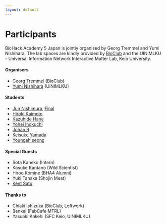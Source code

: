 ```yaml
---
layout: default
---
```


# Participants

BioHack Academy 5 Japan is jointly organised by Georg Tremmel and Yumi Nishihara. 
The lab spaces are kindly provided by [BioClub](http://www.bioclub.org) and the UINIMLKU - Universal Information 
Network Interactive Matter Lab, Keio University.

#### Organisers
- [Georg Tremmel](georg/) (BioClub)
- [Yumi Nishihara](yumi/) (UINIMLKU)

#### Students
- [Jun Nishimura](jun/), [Final](jun/#final)
- [Hiroki Kaimoto](hiroki/)
- [Kazuhide Hane](kazuhide/)
- [Yohei Inokuchi](yohei/)
- [Johan R](johan/)
- [Keisuke Yamada](keisuke/)
- [Youngah seong](youngah/)

#### Special Guests
- Sota Kaneko (Intern)
- Kosuke Kantano (Wild Scientist)
- Hiroo Komine (BHA4 Alumni)
- Yuki Tanaka (Shojin Meat)
- [Kent Sato](kent_sato/)

#### Thanks to
- Chiaki Ishizuka (BioClub, Loftwork)
- Benkei (FabCafe MTRL)
- Yasuaki Kakehi (SFC Keio, UINIMLKU)

